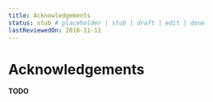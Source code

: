 ```yaml
---
title: Acknowledgements
status: stub # placeholder | stub | draft | edit | done
lastReviewedOn: 2018-11-11
---
```


# Acknowledgements

**TODO**
